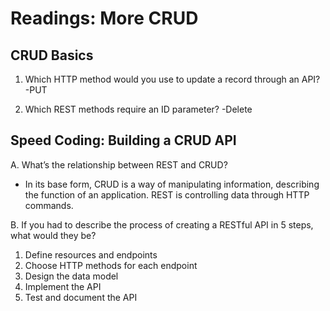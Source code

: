# Readings: More CRUD

## CRUD Basics

1. Which HTTP method would you use to update a record through an API?
-PUT

2. Which REST methods require an ID parameter?
-Delete

## Speed Coding: Building a CRUD API 

A. What’s the relationship between REST and CRUD?
- In its base form, CRUD is a way of manipulating information, describing the function of an application. REST is controlling data through HTTP commands.

B. If you had to describe the process of creating a RESTful API in 5 steps, what would they be?
  1. Define resources and endpoints
  2. Choose HTTP methods for each endpoint
  3. Design the data model
  4. Implement the API
  5. Test and document the API
  
